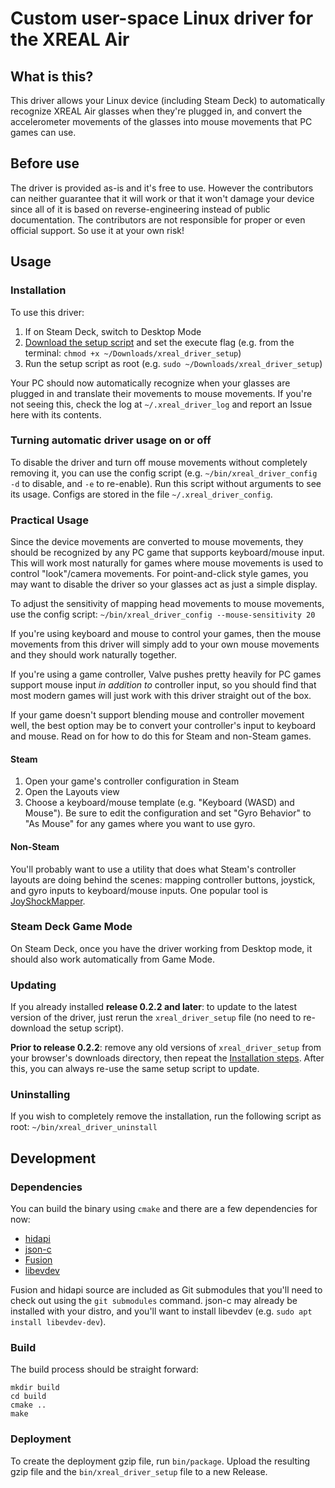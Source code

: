 # Custom user-space Linux driver for the XREAL Air

## What is this?

This driver allows your Linux device (including Steam Deck) to automatically recognize XREAL Air glasses when they're plugged in, and convert the accelerometer movements of the glasses into mouse movements that PC games can use.

## Before use

The driver is provided as-is and it's free to use. However the contributors can neither guarantee that 
it will work or that it won't damage your device since all of it is based on reverse-engineering 
instead of public documentation. The contributors are not responsible for proper or even official 
support. So use it at your own risk!

## Usage

### Installation

To use this driver:
1. If on Steam Deck, switch to Desktop Mode
2. [Download the setup script](https://github.com/wheaney/xrealAirLinuxDriver/releases/latest/download/xreal_driver_setup) and set the execute flag (e.g. from the terminal: `chmod +x ~/Downloads/xreal_driver_setup`)
3. Run the setup script as root (e.g. `sudo ~/Downloads/xreal_driver_setup`)
  
Your PC should now automatically recognize when your glasses are plugged in and translate their movements to mouse movements. If you're not seeing this, check the log at `~/.xreal_driver_log` and report an Issue here with its contents.

### Turning automatic driver usage on or off

To disable the driver and turn off mouse movements without completely removing it, you can use the config script (e.g. `~/bin/xreal_driver_config -d` to disable, and `-e` to re-enable). Run this script without arguments to see its usage. Configs are stored in the file `~/.xreal_driver_config`.

### Practical Usage

Since the device movements are converted to mouse movements, they should be recognized by any PC game that supports keyboard/mouse input. This will work most naturally for games where mouse movements is used to control "look"/camera movements. For point-and-click style games, you may want to disable the driver so your glasses act as just a simple display.

To adjust the sensitivity of mapping head movements to mouse movements, use the config script: `~/bin/xreal_driver_config --mouse-sensitivity 20` 

If you're using keyboard and mouse to control your games, then the mouse movements from this driver will simply add to your own mouse movements and they should work naturally together.

If you're using a game controller, Valve pushes pretty heavily for PC games support mouse input *in addition to* controller input, so you should find that most modern games will just work with this driver straight out of the box.

If your game doesn't support blending mouse and controller movement well, the best option may be to convert your controller's input to keyboard and mouse. Read on for how to do this for Steam and non-Steam games.

#### Steam

1. Open your game's controller configuration in Steam
2. Open the Layouts view
3. Choose a keyboard/mouse template (e.g. "Keyboard (WASD) and Mouse"). Be sure to edit the configuration and set "Gyro Behavior" to "As Mouse" for any games where you want to use gyro.

#### Non-Steam

You'll probably want to use a utility that does what Steam's controller layouts are doing behind the scenes: mapping controller buttons, joystick, and gyro inputs to keyboard/mouse inputs. One popular tool is [JoyShockMapper](https://github.com/Electronicks/JoyShockMapper).

### Steam Deck Game Mode

On Steam Deck, once you have the driver working from Desktop mode, it should also work automatically from Game Mode.

### Updating

If you already installed **release 0.2.2 and later**: to update to the latest version of the driver, just rerun the `xreal_driver_setup` file (no need to re-download the setup script).

**Prior to release 0.2.2**: remove any old versions of `xreal_driver_setup` from your browser's downloads directory, then repeat the [Installation steps](#installation). After this, you can always re-use the same setup script to update.

### Uninstalling

If you wish to completely remove the installation, run the following script as root: `~/bin/xreal_driver_uninstall`

## Development

### Dependencies

You can build the binary using `cmake` and there are a few dependencies for now:
 - [hidapi](https://github.com/libusb/hidapi)
 - [json-c](https://github.com/json-c/json-c/)
 - [Fusion](https://github.com/xioTechnologies/Fusion)
 - [libevdev](https://gitlab.freedesktop.org/libevdev/libevdev)

Fusion and hidapi source are included as Git submodules that you'll need to check out using the `git submodules` command. json-c may already be installed with your distro, and you'll want to install libevdev (e.g. `sudo apt install libevdev-dev`).

### Build

The build process should be straight forward:

```
mkdir build
cd build
cmake ..
make
```

### Deployment

To create the deployment gzip file, run `bin/package`. Upload the resulting gzip file and the `bin/xreal_driver_setup` file to a new Release.
